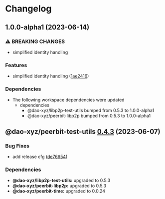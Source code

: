 # Changelog

## 1.0.0-alpha1 (2023-06-14)


### ⚠ BREAKING CHANGES

* simplified identity handling

### Features

* simplified identity handling ([1ae2416](https://github.com/dao-xyz/peerbit/commit/1ae24168a5c8629b8f9d1c57eceed6abd4a15020))


### Dependencies

* The following workspace dependencies were updated
  * dependencies
    * @dao-xyz/libp2p-test-utils bumped from 0.5.3 to 1.0.0-alpha1
    * @dao-xyz/peerbit-libp2p bumped from 0.5.3 to 1.0.0-alpha1

## @dao-xyz/peerbit-test-utils [0.4.3](https://github.com/dao-xyz/peerbit/compare/@dao-xyz/peerbit-test-utils@0.4.2...@dao-xyz/peerbit-test-utils@0.4.3) (2023-06-07)


### Bug Fixes

* add release cfg ([de76654](https://github.com/dao-xyz/peerbit/commit/de766548f8106804d319e8b51e9607f2a3f60726))





### Dependencies

* **@dao-xyz/libp2p-test-utils:** upgraded to 0.5.3
* **@dao-xyz/peerbit-libp2p:** upgraded to 0.5.3
* **@dao-xyz/peerbit-time:** upgraded to 0.0.24
